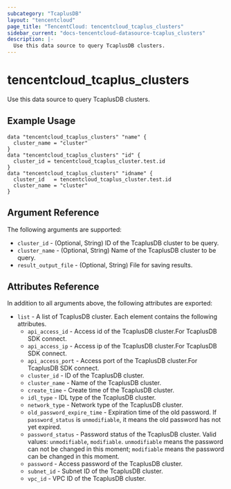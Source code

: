 ```yaml
---
subcategory: "TcaplusDB"
layout: "tencentcloud"
page_title: "TencentCloud: tencentcloud_tcaplus_clusters"
sidebar_current: "docs-tencentcloud-datasource-tcaplus_clusters"
description: |-
  Use this data source to query TcaplusDB clusters.
---
```


# tencentcloud_tcaplus_clusters

Use this data source to query TcaplusDB clusters.

## Example Usage

```hcl
data "tencentcloud_tcaplus_clusters" "name" {
  cluster_name = "cluster"
}
data "tencentcloud_tcaplus_clusters" "id" {
  cluster_id = tencentcloud_tcaplus_cluster.test.id
}
data "tencentcloud_tcaplus_clusters" "idname" {
  cluster_id   = tencentcloud_tcaplus_cluster.test.id
  cluster_name = "cluster"
}
```

## Argument Reference

The following arguments are supported:

* `cluster_id` - (Optional, String) ID of the TcaplusDB cluster to be query.
* `cluster_name` - (Optional, String) Name of the TcaplusDB cluster to be query.
* `result_output_file` - (Optional, String) File for saving results.

## Attributes Reference

In addition to all arguments above, the following attributes are exported:

* `list` - A list of TcaplusDB cluster. Each element contains the following attributes.
  * `api_access_id` - Access id of the TcaplusDB cluster.For TcaplusDB SDK connect.
  * `api_access_ip` - Access ip of the TcaplusDB cluster.For TcaplusDB SDK connect.
  * `api_access_port` - Access port of the TcaplusDB cluster.For TcaplusDB SDK connect.
  * `cluster_id` - ID of the TcaplusDB cluster.
  * `cluster_name` - Name of the TcaplusDB cluster.
  * `create_time` - Create time of the TcaplusDB cluster.
  * `idl_type` - IDL type of the TcaplusDB cluster.
  * `network_type` - Network type of the TcaplusDB cluster.
  * `old_password_expire_time` - Expiration time of the old password. If `password_status` is `unmodifiable`, it means the old password has not yet expired.
  * `password_status` - Password status of the TcaplusDB cluster. Valid values: `unmodifiable`, `modifiable`. `unmodifiable` means the password can not be changed in this moment; `modifiable` means the password can be changed in this moment.
  * `password` - Access password of the TcaplusDB cluster.
  * `subnet_id` - Subnet ID of the TcaplusDB cluster.
  * `vpc_id` - VPC ID of the TcaplusDB cluster.


